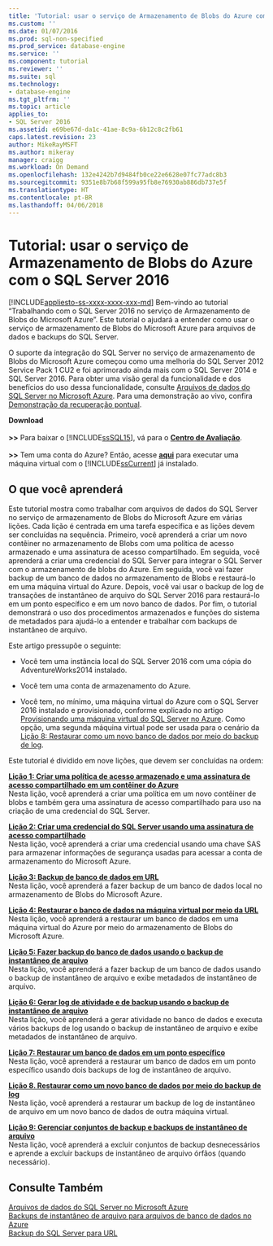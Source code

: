 ```yaml
---
title: 'Tutorial: usar o serviço de Armazenamento de Blobs do Azure com o SQL Server 2016 | Microsoft Docs'
ms.custom: ''
ms.date: 01/07/2016
ms.prod: sql-non-specified
ms.prod_service: database-engine
ms.service: ''
ms.component: tutorial
ms.reviewer: ''
ms.suite: sql
ms.technology:
- database-engine
ms.tgt_pltfrm: ''
ms.topic: article
applies_to:
- SQL Server 2016
ms.assetid: e69be67d-da1c-41ae-8c9a-6b12c8c2fb61
caps.latest.revision: 23
author: MikeRayMSFT
ms.author: mikeray
manager: craigg
ms.workload: On Demand
ms.openlocfilehash: 132e4242b7d9484fb0ce22e6628e07fc77adc8b3
ms.sourcegitcommit: 9351e8b7b68f599a95fb8e76930ab886db737e5f
ms.translationtype: HT
ms.contentlocale: pt-BR
ms.lasthandoff: 04/06/2018
---
```

# <a name="tutorial-use-azure-blob-storage-service-with-sql-server-2016"></a>Tutorial: usar o serviço de Armazenamento de Blobs do Azure com o SQL Server 2016
[!INCLUDE[appliesto-ss-xxxx-xxxx-xxx-md](../includes/appliesto-ss-xxxx-xxxx-xxx-md.md)]
Bem-vindo ao tutorial “Trabalhando com o SQL Server 2016 no serviço de Armazenamento de Blobs do Microsoft Azure”. Este tutorial o ajudará a entender como usar o serviço de armazenamento de Blobs do Microsoft Azure para arquivos de dados e backups do SQL Server.  
  
O suporte da integração do SQL Server no serviço de armazenamento de Blobs do Microsoft Azure começou como uma melhoria do SQL Server 2012 Service Pack 1 CU2 e foi aprimorado ainda mais com o SQL Server 2014 e SQL Server 2016. Para obter uma visão geral da funcionalidade e dos benefícios do uso dessa funcionalidade, consulte [Arquivos de dados do SQL Server no Microsoft Azure](../relational-databases/databases/sql-server-data-files-in-microsoft-azure.md). Para uma demonstração ao vivo, confira [Demonstração da recuperação pontual](https://channel9.msdn.com/Blogs/Windows-Azure/File-Snapshot-Backups-Demo).  
  
  
**Download**<br /><br />**>>**  Para baixar o [!INCLUDE[ssSQL15](../includes/sssql15-md.md)], vá para o  **[Centro de Avaliação](https://www.microsoft.com/en-us/evalcenter/evaluate-sql-server-2016)**.<br /><br />**>>**  Tem uma conta do Azure?  Então, acesse **[aqui](https://azure.microsoft.com/en-us/services/virtual-machines/sql-server/)** para executar uma máquina virtual com o [!INCLUDE[ssCurrent](../includes/sscurrent-md.md)] já instalado.  
  
## <a name="what-you-will-learn"></a>O que você aprenderá  
Este tutorial mostra como trabalhar com arquivos de dados do SQL Server no serviço de armazenamento de Blobs do Microsoft Azure em várias lições. Cada lição é centrada em uma tarefa específica e as lições devem ser concluídas na sequência. Primeiro, você aprenderá a criar um novo contêiner no armazenamento de Blobs com uma política de acesso armazenado e uma assinatura de acesso compartilhado. Em seguida, você aprenderá a criar uma credencial do SQL Server para integrar o SQL Server com o armazenamento de blobs do Azure. Em seguida, você vai fazer backup de um banco de dados no armazenamento de Blobs e restaurá-lo em uma máquina virtual do Azure. Depois, você vai usar o backup de log de transações de instantâneo de arquivo do SQL Server 2016 para restaurá-lo em um ponto específico e em um novo banco de dados. Por fim, o tutorial demonstrará o uso dos procedimentos armazenados e funções do sistema de metadados para ajudá-lo a entender e trabalhar com backups de instantâneo de arquivo.  
  
Este artigo pressupõe o seguinte:  
  
-   Você tem uma instância local do SQL Server 2016 com uma cópia do AdventureWorks2014 instalado.  
  
-   Você tem uma conta de armazenamento do Azure.  
  
-   Você tem, no mínimo, uma máquina virtual do Azure com o SQL Server 2016 instalado e provisionado, conforme explicado no artigo [Provisionando uma máquina virtual do SQL Server no Azure](https://azure.microsoft.com/en-us/documentation/articles/virtual-machines-provision-sql-server/). Como opção, uma segunda máquina virtual pode ser usada para o cenário da [Lição 8: Restaurar como um novo banco de dados por meio do backup de log](../relational-databases/lesson-8-restore-as-new-database-from-log-backup.md).  
  
Este tutorial é dividido em nove lições, que devem ser concluídas na ordem:  
  
**[Lição 1: Criar uma política de acesso armazenado e uma assinatura de acesso compartilhado em um contêiner do Azure](../relational-databases/lesson-1-create-stored-access-policy-and-shared-access-signature.md)**  
Nesta lição, você aprenderá a criar uma política em um novo contêiner de blobs e também gera uma assinatura de acesso compartilhado para uso na criação de uma credencial do SQL Server.  
  
**[Lição 2: Criar uma credencial do SQL Server usando uma assinatura de acesso compartilhado](../relational-databases/lesson-2-create-a-sql-server-credential-using-a-shared-access-signature.md)**  
Nesta lição, você aprenderá a criar uma credencial usando uma chave SAS para armazenar informações de segurança usadas para acessar a conta de armazenamento do Microsoft Azure.  
  
**[Lição 3: Backup de banco de dados em URL](../relational-databases/lesson-3-database-backup-to-url.md)**  
Nesta lição, você aprenderá a fazer backup de um banco de dados local no armazenamento de Blobs do Microsoft Azure.  
  
**[Lição 4: Restaurar o banco de dados na máquina virtual por meio da URL](../relational-databases/lesson-4-restore-database-to-virtual-machine-from-url.md)**  
Nesta lição, você aprenderá a restaurar um banco de dados em uma máquina virtual do Azure por meio do armazenamento de Blobs do Microsoft Azure.  
  
**[Lição 5: Fazer backup do banco de dados usando o backup de instantâneo de arquivo](../relational-databases/lesson-5-backup-database-using-file-snapshot-backup.md)**  
Nesta lição, você aprenderá a fazer backup de um banco de dados usando o backup de instantâneo de arquivo e exibe metadados de instantâneo de arquivo.  
  
**[Lição 6: Gerar log de atividade e de backup usando o backup de instantâneo de arquivo](../relational-databases/lesson-6-generate-activity-and-backup-log-using-file-snapshot-backup.md)**  
Nesta lição, você aprenderá a gerar atividade no banco de dados e executa vários backups de log usando o backup de instantâneo de arquivo e exibe metadados de instantâneo de arquivo.  
  
**[Lição 7: Restaurar um banco de dados em um ponto específico](../relational-databases/lesson-7-restore-a-database-to-a-point-in-time.md)**  
Nesta lição, você aprenderá a restaurar um banco de dados em um ponto específico usando dois backups de log de instantâneo de arquivo.  
  
**[Lição 8. Restaurar como um novo banco de dados por meio do backup de log](../relational-databases/lesson-8-restore-as-new-database-from-log-backup.md)**  
Nesta lição, você aprenderá a restaurar um backup de log de instantâneo de arquivo em um novo banco de dados de outra máquina virtual.  
  
**[Lição 9: Gerenciar conjuntos de backup e backups de instantâneo de arquivo](../relational-databases/lesson-9-manage-backup-sets-and-file-snapshot-backups.md)**  
Nesta lição, você aprenderá a excluir conjuntos de backup desnecessários e aprende a excluir backups de instantâneo de arquivo órfãos (quando necessário).  
  
## <a name="see-also"></a>Consulte Também  
[Arquivos de dados do SQL Server no Microsoft Azure](../relational-databases/databases/sql-server-data-files-in-microsoft-azure.md)  
[Backups de instantâneo de arquivo para arquivos de banco de dados no Azure](../relational-databases/backup-restore/file-snapshot-backups-for-database-files-in-azure.md)  
[Backup do SQL Server para URL](../relational-databases/backup-restore/sql-server-backup-to-url.md)  
  
  
  

